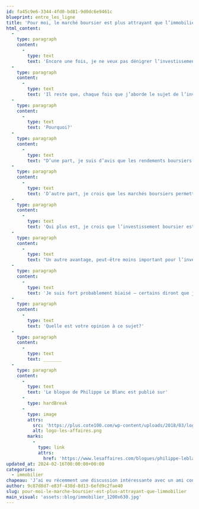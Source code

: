 ```yaml
---
id: fa45c9e6-3344-4fd0-bd81-9d0dc6e9461c
blueprint: entre_les_ligne
title: 'Pour moi, le marché boursier est plus attrayant que l’immobilier'
html_content:
  -
    type: paragraph
    content:
      -
        type: text
        text: 'Encore une fois, je ne veux pas dénigrer l’investissement immobilier. Je sais pertinemment que de nombreux investisseurs y ont fait fortune.'
  -
    type: paragraph
    content:
      -
        type: text
        text: 'Il reste que, chaque fois que j’aborde le sujet de l’investissement immobilier avec des connaissances, j’en viens à la conclusion que le marché immobilier n’est pas fait pour moi. Je préfère de loin investir dans des titres boursiers.'
  -
    type: paragraph
    content:
      -
        type: text
        text: 'Pourquoi?'
  -
    type: paragraph
    content:
      -
        type: text
        text: "D’une part, je suis d’avis que les rendements boursiers sont plus intéressants à long terme que l’immobilier en général. Comme on sait, les rendements historiques des marchés boursiers sont de près de 10\_% par année sur une base annuelle composée. Il est peut-être possible d’en faire autant, voire plus, en immobilier, mais ce ne serait probablement pas sans augmenter l’utilisation du levier financier, ce qui accroît sensiblement le risque."
  -
    type: paragraph
    content:
      -
        type: text
        text: 'D’autre part, je crois que les marchés boursiers permettent de bien diversifier son portefeuille dans de nombreux secteurs de l’économie. Je ne crois pas qu’il soit possible de diversifier un portefeuille immobilier de la même manière. Quel autre type d’investissement vous permettrait d’investir dans une banque canadienne, une chaîne de dépanneurs, une société de services technologiques, un détaillant de voitures usagées, un chemin de fer d’envergure nationale, une chaîne d’épiceries ou une société de logiciels, le tout dans le même portefeuille? Ou de diversifier vos placements entre des sociétés canadiennes, américaines, européennes, japonaises, chinoises ou d’autres régions du monde?'
  -
    type: paragraph
    content:
      -
        type: text
        text: 'Qui plus est, je crois que l’investissement boursier est plus simple. En investissant dans un portefeuille d’un nombre restreint de sociétés en Bourse, on peut tout simplement s’asseoir sur ses mains pendant des années et profiter de la croissance des bénéfices et des dividendes de ses entreprises. À ma connaissance, l’investissement immobilier requiert plus de travail et implique plus de soucis administratifs.'
  -
    type: paragraph
    content:
      -
        type: text
        text: "Un autre avantage, peut-être moins important pour l’investisseur à long terme, est que le marché boursier est nettement plus liquide. Un investisseur ayant besoin de liquidités à court terme pourra rapidement vendre une partie de son portefeuille de titres boursiers. Comme son nom l’indique, les investissements immobiliers sont plus «\_immobiles\_»."
  -
    type: paragraph
    content:
      -
        type: text
        text: 'Je suis fort probablement biaisé – certains diront que je prêche pour ma paroisse! Je suis tout de même convaincu que les placements boursiers, s’ils sont bien effectués, procurent à la fois un meilleur rapport rendement-risque que l’immobilier, en plus de requérir bien moins de travail et d’implication. Pour ma part, j’aime bien savoir que des gestionnaires d’entreprises parmi les meilleurs au monde travaillent pour moi à temps plein pour accroître la valeur de mes entreprises à long terme.'
  -
    type: paragraph
    content:
      -
        type: text
        text: 'Quelle est votre opinion à ce sujet?'
  -
    type: paragraph
    content:
      -
        type: text
        text: _______
  -
    type: paragraph
    content:
      -
        type: text
        text: 'Le blogue de Philippe Le Blanc est publié sur'
      -
        type: hardBreak
      -
        type: image
        attrs:
          src: 'https://plus.cote100.com/wp-content/uploads/2018/03/logo-les-affaires.png'
          alt: logo-les-affaires.png
        marks:
          -
            type: link
            attrs:
              href: 'https://www.lesaffaires.com/blogues/philippe-leblanc/pour-moi-le-marche-boursier-est-plus-attrayant-que-l-immobilier/647356'
updated_at: 2024-02-16T00:00:00+00:00
categories:
  - immobilier
chapeau: 'J’ai eu récemment une discussion intéressante avec un ami concernant la possibilité d’investir dans l’immobilier. Bien qu’il n’ait pas encore fait le saut dans l’immobilier, il se prépare à le faire.'
author: 9c87d8d7-e83f-438d-8d13-6efd9c2fae40
slug: pour-moi-le-marche-boursier-est-plus-attrayant-que-limmobilier
main_visual: 'assets::blog/immobilier_1200x630.jpg'
---
```

